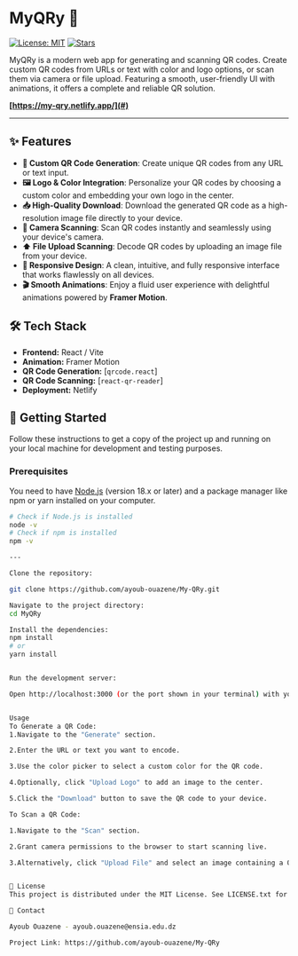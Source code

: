 # MyQRy 🎨

[![License: MIT](https://img.shields.io/badge/License-MIT-yellow.svg)](https://opensource.org/licenses/MIT)
[![Stars](https://img.shields.io/github/stars/your-username/myqry?style=social)](https://github.com/your-username/myqry/stargazers)

MyQRy is a modern web app for generating and scanning QR codes. Create custom QR codes from URLs or text with color and logo options, or scan them via camera or file upload. Featuring a smooth, user-friendly UI with animations, it offers a complete and reliable QR solution.

**[https://my-qry.netlify.app/](#)**

---


## ✨ Features

* **🎨 Custom QR Code Generation**: Create unique QR codes from any URL or text input.
* **🖼️ Logo & Color Integration**: Personalize your QR codes by choosing a custom color and embedding your own logo in the center.
* **📥 High-Quality Download**: Download the generated QR code as a high-resolution image file directly to your device.
* **📸 Camera Scanning**: Scan QR codes instantly and seamlessly using your device's camera.
* **⬆️ File Upload Scanning**: Decode QR codes by uploading an image file from your device.
* **📱 Responsive Design**: A clean, intuitive, and fully responsive interface that works flawlessly on all devices.
* **🎬 Smooth Animations**: Enjoy a fluid user experience with delightful animations powered by **Framer Motion**.

## 🛠️ Tech Stack

* **Frontend:** React / Vite 
* **Animation:** Framer Motion
* **QR Code Generation:** [`qrcode.react`]
* **QR Code Scanning:** [`react-qr-reader`]
* **Deployment:** Netlify

## 🚀 Getting Started

Follow these instructions to get a copy of the project up and running on your local machine for development and testing purposes.

### Prerequisites

You need to have [Node.js](https://nodejs.org/) (version 18.x or later) and a package manager like npm or yarn installed on your computer.

```bash
# Check if Node.js is installed
node -v
# Check if npm is installed
npm -v

---

Clone the repository:

git clone https://github.com/ayoub-ouazene/My-QRy.git

Navigate to the project directory:
cd MyQRy

Install the dependencies:
npm install
# or
yarn install


Run the development server:

Open http://localhost:3000 (or the port shown in your terminal) with your browser to see the result


Usage
To Generate a QR Code:
1.Navigate to the "Generate" section.

2.Enter the URL or text you want to encode.

3.Use the color picker to select a custom color for the QR code.

4.Optionally, click "Upload Logo" to add an image to the center.

5.Click the "Download" button to save the QR code to your device.

To Scan a QR Code:

1.Navigate to the "Scan" section.

2.Grant camera permissions to the browser to start scanning live.

3.Alternatively, click "Upload File" and select an image containing a QR code from your device. The decoded information will appear on the screen.


📜 License
This project is distributed under the MIT License. See LICENSE.txt for more information.

📧 Contact

Ayoub Ouazene - ayoub.ouazene@ensia.edu.dz

Project Link: https://github.com/ayoub-ouazene/My-QRy

